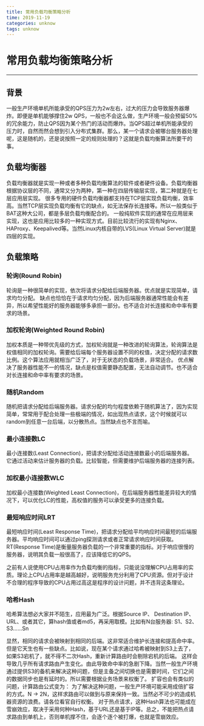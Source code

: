 ```yaml
---
title: 常用负载均衡策略分析
time: 2019-11-19
categories: unknow
tags: unknow
---
```


# 常用负载均衡策略分析
---

## 背景
一般生产环境单机所能承受的QPS压力为2w左右，过大的压力会导致服务器爆炸。即便是单机能够撑住2w QPS，一般也不会这么做，生产环境一般会预留50%的冗余能力，防止QPS因为某个热门的活动而爆炸。当QPS超过单机所能承受的压力时，自然而然会想到引入分布式集群。那么，某一个请求会被哪台服务器处理呢，这是随机的，还是说按照一定的规则处理的？这就是负载均衡算法所要干的事。

## 负载均衡器
负载均衡器就是实现一种或者多种负载均衡算法的软件或者硬件设备。负载均衡器根据协议层的不同，通常又分为两种，第一种在四层传输层实现，第二种就是在七层应用层实现。
很多专用的硬件负载均衡器都支持在TCP层实现负载均衡，效率高。当然TCP层实现负载均衡有它的缺点，如无法保存长连接等。所以一般类似于BAT这种大公司，都是多层负载均衡配合的。
一般纯软件实现的通常在应用层来实现，这也是应用比较多的一种实现方式。目前比较流行的实现有Nginx、HAProxy、Keepalived等。当然Linux内核自带的LVS(Linux Virtual Server)就是四层的实现。

## 负载策略

### 轮询(Round Robin)
轮询是一种很简单的实现，依次将请求分配给后端服务器。优点就是实现简单，请求均匀分配。
缺点也恰恰在于请求均匀分配，因为后端服务器通常性能会有差异，所以希望性能好的服务器能够多承担一部分。也不适合对长连接和命中率有要求的场景。

### 加权轮询(Weighted Round Robin)
加权本质是一种带优先级的方式，加权轮询就是一种改进的轮询算法，轮询算法是权值相同的加权轮询。需要给后端每个服务器设置不同的权值，决定分配的请求数比例。这个算法应用就相当广泛了，对于无状态的负载场景，非常适合。
优点解决了服务器性能不一的情况，缺点是权值需要静态配置，无法自动调节。也不适合对长连接和命中率有要求的场景。

### 随机Random
随机把请求分配给后端服务器。请求分配的均匀程度依赖于随机算法了，因为实现简单，常常用于配合处理一些极端的情况，如出现热点请求，这个时候就可以random到任意一台后端，以分散热点。当然缺点也不言而喻。

### 最小连接数LC
最小连接数(Least Connection)，把请求分配给活动连接数最小的后端服务器。它通过活动来估计服务器的负载。比较智能，但需要维护后端服务器的连接列表。

### 加权最小连接数WLC
加权最小连接数(Weighted Least Connection)，在后端服务器性能差异较大的情况下，可以优化LC的性能，高权值的服务可以承受更多的连接负载。

### 最短响应时间LRT
最短响应时间(Least Response Time)，把请求分配给平均响应时间最短的后端服务器。平均响应时间可以通过ping探测请求或者正常请求响应时间获取。
RT(Response Time)是衡量服务器负载的一个非常重要的指标。对于响应很慢的服务器，说明其负载一般很高了，应该降低它的QPS。

之前有人说使用CPU占用率作为负载均衡的指标，只能说没理解CPU占用率的实质。理论上CPU占用率是越高越好，说明服务充分利用了CPU资源。但对于设计不合理的程序导致的CPU占用过高这是程序的设计问题，并不违背这条理论。

### 哈希Hash
哈希算法想必大家并不陌生，应用最为广泛。根据Source IP、 Destination IP、URL、或者其它，算hash值或者md5，再采用取模。比如有N台服务器: S1、S2、S3……Sn

显然，相同的请求会被映射到相同的后端。这非常适合维护长连接和提高命中率。
但是它天生也有一些缺点。比如说，现在某个请求通过哈希被映射到S3上去了，如果S3宕机了，就不得不二次Hash，重新计算路由时会剔除宕机的后端。
这样会导致几乎所有请求路由产生变化。由此导致命中率的急剧下降。当然一般生产环境通过提供S3的备机来解决这种问题，但是主备之间切换也是需要时间，它们之间的数据同步也是有延时的。所以需要根据业务场景来权衡了。
扩容也会有类似的问题，计算路由公式变为：
为了解决这种问题，一般生产环境可能采用成倍扩容的方式。N -> 2N，这样求路由可以做到与原来保持一致。当然必不可少的造成机器资源的浪费。请各位看官自行权衡。
对于热点请求，这种Hash算法也可能成在雪崩效应，取决于采用何种Hash，基于URL还是基于IP等。总之，不能把热点请求路由到单机上，否则单机撑不住，会逐个逐个被打爆，也就是雪崩效应。